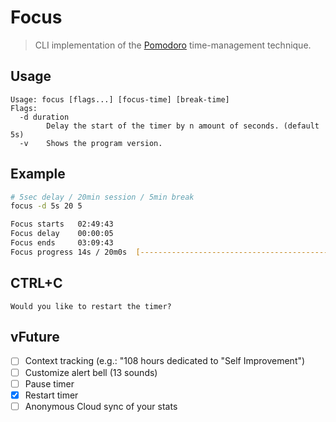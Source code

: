 # Focus
> CLI implementation of the [Pomodoro][wiki] time-management technique.

[wiki]: https://en.wikipedia.org/wiki/Pomodoro_Technique "Wiki: Pomodoro 
Technique"

## Usage
```
Usage: focus [flags...] [focus-time] [break-time]
Flags: 
  -d duration
        Delay the start of the timer by n amount of seconds. (default 5s)
  -v    Shows the program version.
```
## Example
```bash
# 5sec delay / 20min session / 5min break
focus -d 5s 20 5

Focus starts   02:49:43
Focus delay    00:00:05
Focus ends     03:09:43
Focus progress 14s / 20m0s  [--------------------------------------------------] (1%)
```
## CTRL+C
```
Would you like to restart the timer?
```

## vFuture
- [ ] Context tracking (e.g.: "108 hours dedicated to "Self Improvement")
- [ ] Customize alert bell (13 sounds)
- [ ] Pause timer
- [x] Restart timer
- [ ] Anonymous Cloud sync of your stats
